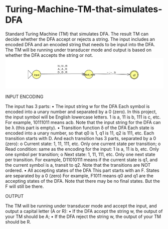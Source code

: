 # Turing-Machine-TM-that-simulates-DFA

Standard Turing Machine (TM) that simulates DFA. The result TM can decide whether the DFA accept or rejects a string.
The input includes an encoded DFA and an encoded string that needs to be input into the DFA. The TM will be running under transducer mode and output is based on whether the DFA accepts the string or not.
![Greeting](https://github.com/HaiTrieuNg/Turing-Machine-TM-that-simulates-DFA/blob/master/Images/TM.png)

INPUT ENCODING

The input has 3 parts:
• The input string w for the DFA
Each symbol is encoded into a unary number and separated by a 0 (zero).
In this project, the input symbol will be English lowercase letters. 1 is a, 11 is b, 111 is c, etc.
For example, 10111011 means acb. Note that the input string for the DFA can be λ (this part is empty).
• Transition function δ of the DFA
Each state is encoded into a unary number, so that q0 is 1, q1 is 11, q2 is 111, etc.
Each transition starts with D. And each transition has 3 parts, separated by a 0 (zero):
o Current state: 1, 11, 111, etc. Only one current state per transition;
o Read condition: same as the encoding for the input: 1 is a, 11 is b, etc. Only one symbol per transition;
o Next state: 1, 11, 111, etc. Only one next state per transition.
For example, D11010111 means if the current state is q1, and the current symbol is a, transit to q2.
Note that the transitions are NOT ordered.
• All accepting states of the DFA
This part starts with an F. States are separated by a 0 (zero)
For example, F1011 means q0 and q1 are the accepting states of the DFA.
Note that there may be no final states. But the F will still be there.


OUTPUT

The TM will be running under transducer mode and accept the input, and output a capital letter (A or R):
• If the DFA accept the string w, the output of your TM should be A;
• If the DFA reject the string w, the output of your TM should be R.
